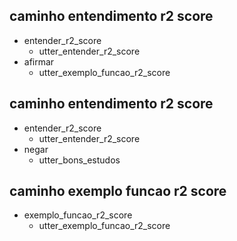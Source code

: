 ## caminho entendimento r2 score

* entender_r2_score
    - utter_entender_r2_score
* afirmar
    - utter_exemplo_funcao_r2_score

## caminho entendimento r2 score

* entender_r2_score
    - utter_entender_r2_score
* negar
    - utter_bons_estudos

## caminho exemplo funcao r2 score

* exemplo_funcao_r2_score
    - utter_exemplo_funcao_r2_score
